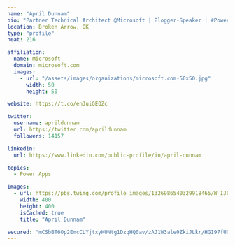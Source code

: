 ```yaml
---
name: "April Dunnam"
bio: "Partner Technical Architect @Microsoft | Blogger-Speaker | #PowerApps, #PowerAutomate, #Office365, #SharePoint | #WIT | #Karaoke Queen"
location: Broken Arrow, OK
type: "profile"
heat: 216

affiliation:
  name: Microsoft
  domain: microsoft.com
  images:
    - url: "/assets/images/organizations/microsoft.com-50x50.jpg"
      width: 50
      height: 50

website: https://t.co/enJuiGEQZc

twitter:
  username: aprildunnam
  url: https://twitter.com/aprildunnam
  followers: 14157

linkedin:
  url: https://www.linkedin.com/public-profile/in/april-dunnam

topics:
  - Power Apps

images:
  - url: https://pbs.twimg.com/profile_images/1326986540329918465/W_IJ6Ih2_400x400.jpg
    width: 400
    height: 400
    isCached: true
    title: "April Dunnam"

secured: "mCSbBT6Op2EmcCLYjtxyHUNtg1DzqHQ0av/zAJ1W3ale0ZkiJLkr/HG197fUOsCN23UuJMAsaYEbTJCIPnZibz+5HVZJTp6rW0i40lfzOvfQtSdnxuA+FYRpKoWY2jCyuCtJG7OLF4zhG+dpgJNpZx/vWCIjDzqD/PghkdgVJCXod1GX4dvJhjGLkwoQZrnOoZ+YFLzk6cyOMrCY3D5YjFNBkk7mdkMJftGukmcU7vt7oGuGrXXwNUkMD112/MnEGbMXX+oHagTRp4qKUhMazHDNnzwVm6FfGXGSjRQt8WzcMZmxwpxj6s4KGmmE2eZY4d4shJvkRcVMnzybFlb7aDaErl7o1v/0izyM8FrEfxdI/yYScg5TOyviIt57Tb521bE8GtNZSAi4J8+wlM19HlBRPK8aVBNMljQHihRvMOk=;U6fnabp2JeKWpv160AyIAA=="
---
```



